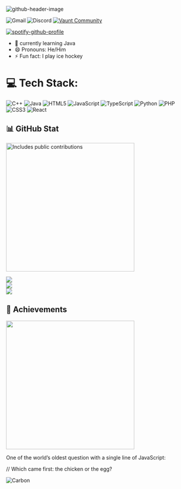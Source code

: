![github-header-image](https://github.com/user-attachments/assets/c766cf12-3cbc-4ed0-b9ff-5d663efdf3db)

![Gmail](https://img.shields.io/badge/Gmail-D14836?style=for-the-badge&logo=gmail&logoColor=white)
![Discord](https://img.shields.io/badge/Discord-%235865F2.svg?style=for-the-badge&logo=discord&logoColor=white)
[![Vaunt Community](https://api.vaunt.dev/v1/github/entities/Discovered12345/badges/community)](https://community.vaunt.dev/board/Discovered12345)

[![spotify-github-profile](https://spotify-github-profile.kittinanx.com/api/view?uid=313e3pkwhiplnzbr4q2bphmlnqdu&cover_image=true&theme=default&show_offline=false&background_color=121212&interchange=false&bar_color_cover=true)](https://github.com/kittinan/spotify-github-profile)

- 🌱 currently learning Java
- 😄 Pronouns: He/Him
- ⚡ Fun fact: I play ice hockey
# 💻 Tech Stack:
![C++](https://img.shields.io/badge/c++-%2300599C.svg?style=for-the-badge&logo=c%2B%2B&logoColor=white) ![Java](https://img.shields.io/badge/java-%23ED8B00.svg?style=for-the-badge&logo=openjdk&logoColor=white) ![HTML5](https://img.shields.io/badge/html5-%23E34F26.svg?style=for-the-badge&logo=html5&logoColor=white) ![JavaScript](https://img.shields.io/badge/javascript-%23323330.svg?style=for-the-badge&logo=javascript&logoColor=%23F7DF1E) ![TypeScript](https://img.shields.io/badge/typescript-%23007ACC.svg?style=for-the-badge&logo=typescript&logoColor=white) ![Python](https://img.shields.io/badge/python-3670A0?style=for-the-badge&logo=python&logoColor=ffdd54) ![PHP](https://img.shields.io/badge/php-%23777BB4.svg?style=for-the-badge&logo=php&logoColor=white) ![CSS3](https://img.shields.io/badge/css3-%231572B6.svg?style=for-the-badge&logo=css3&logoColor=white) ![React](https://img.shields.io/badge/react-%2320232a.svg?style=for-the-badge&logo=react&logoColor=%2361DAFB)


## 📊 GitHub Stat
<p>
    <a href="https://vaunt.dev">
        <img src="https://api.vaunt.dev/v1/github/entities/Discovered12345/contributions?format=svg" width="350" title="Includes public contributions"/>
    </a>
</p>


![](https://github-readme-stats.vercel.app/api?username=Discovered12345&theme=dark&hide_border=false&include_all_commits=true&count_private=true)<br/>
![](https://nirzak-streak-stats.vercel.app/?user=Discovered12345&theme=dark&hide_border=false)<br/>
![](https://github-readme-stats.vercel.app/api/top-langs/?username=Discovered12345&theme=dark&hide_border=false&include_all_commits=true&count_private=true&layout=compact)



## 🥇 Achievements
<p>
    <a href="https://community.vaunt.dev/board/Discovered12345/achievements">
        <img src="https://api.vaunt.dev/v1/github/entities/Discovered12345/achievements?format=svg&limit=100" width="350" />
    </a>
</p>


One of the world’s oldest question with a single line of JavaScript:

// Which came first: the chicken or the egg?

![Carbon](https://github.com/user-attachments/assets/5b9d9f04-d3b8-47e1-87ea-1441d47e36b3)
